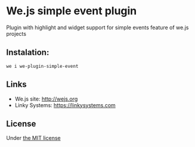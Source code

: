 # We.js simple event plugin

Plugin with highlight and widget support for simple events feature of we.js projects

## Instalation:
```
we i we-plugin-simple-event
```

## Links

* We.js site: http://wejs.org
* Linky Systems: https://linkysystems.com

## License

Under [the MIT license](https://github.com/wejs/we-core/blob/master/LICENSE.md)